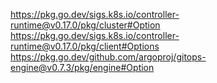 https://pkg.go.dev/sigs.k8s.io/controller-runtime@v0.17.0/pkg/cluster#Option
https://pkg.go.dev/sigs.k8s.io/controller-runtime@v0.17.0/pkg/client#Options
https://pkg.go.dev/github.com/argoproj/gitops-engine@v0.7.3/pkg/engine#Option
